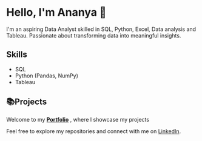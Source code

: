 # Hello, I'm Ananya 👋

I'm an aspiring Data Analyst skilled in SQL, Python, Excel, Data analysis and Tableau. Passionate about transforming data into meaningful insights. 

## Skills
- SQL
- Python (Pandas, NumPy)
- Tableau


## 📚Projects
Welcome to my [**Portfolio**](https://github.com/ananyajayaprakash13/Portfolio)
, where I showcase my projects


Feel free to explore my repositories and connect with me on [LinkedIn](https://www.linkedin.com/in/ananyajayaprakash/).


